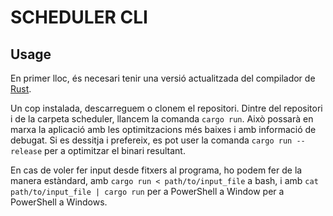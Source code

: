 # SCHEDULER CLI

## Usage
En primer lloc, és necesari tenir una versió actualitzada del compilador de [Rust](https://www.rust-lang.org/es/tools/install).

Un cop instalada, descarreguem o clonem el repositori. Dintre del repositori i de la carpeta scheduler, llancem la comanda ```cargo run```. Això possarà en marxa la aplicació amb les optimitzacions més baixes i amb informació de debugat. Si es dessitja i prefereix, es pot user la comanda ```cargo run --release``` per a optimitzar el binari resultant.

En cas de voler fer input desde fitxers al programa, ho podem fer de la manera estàndard, amb ```cargo run < path/to/input_file``` a bash, i amb ```cat path/to/input_file | cargo run``` per a PowerShell a Window per a PowerShell a Windows.
